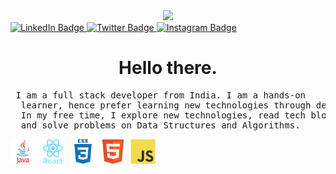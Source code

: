 <div id="header" align="center">
  <img src="https://img.freepik.com/premium-vector/programmer-concentrated-working-project-developing-programming-coding-technologies_569013-332.jpg?w=2000" width="250"/>
</div>
<div id="badges">
  <a href="https://www.linkedin.com/in/utkarsh-maurya-090062253/">
    <img src="https://img.shields.io/badge/LinkedIn-blue?style=for-the-badge&logo=linkedin&logoColor=white" alt="LinkedIn Badge"/>
  </a>
    <a href="https://twitter.com/Utkarsh70354118">
    <img src="https://img.shields.io/badge/Twitter-blue?style=for-the-badge&logo=twitter&logoColor=white" alt="Twitter Badge"/>
  </a>
  <a href="https://www.instagram.com/utkarsh_maurya17/">
    <img src="https://img.shields.io/badge/-Instagram-blue"width=100 alt="Instagram Badge"/>  </a>
</div>
 <h1 style="text-align:center;">Hello there.</h1>
<pre style="font-size:500 px;"> I am a full stack developer from India. I am a hands-on
  learner, hence prefer learning new technologies through development.
  In my free time, I explore new technologies, read tech blogs
  and solve problems on Data Structures and Algorithms.</pre>


<img src="https://github.com/devicons/devicon/blob/master/icons/java/java-original-wordmark.svg" title="Java" alt="Java" width="40" height="40"/>&nbsp;
  <img src="https://github.com/devicons/devicon/blob/master/icons/react/react-original-wordmark.svg" title="React" alt="React" width="40" height="40"/>&nbsp;
  <img src="https://github.com/devicons/devicon/blob/master/icons/css3/css3-plain-wordmark.svg"  title="CSS3" alt="CSS" width="40" height="40"/>&nbsp;
  <img src="https://github.com/devicons/devicon/blob/master/icons/html5/html5-original.svg" title="HTML5" alt="HTML" width="40" height="40"/>&nbsp;
  <img src="https://github.com/devicons/devicon/blob/master/icons/javascript/javascript-original.svg" title="JavaScript" alt="JavaScript" width="40" height="40"/>&nbsp;
  </div>
